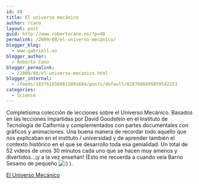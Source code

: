 ```yaml
---
id: 48
title: El universo mecánico
author: rcano
layout: post
guid: http://www.robertocano.es/?p=48
permalink: /2009/08/el-universo-mecanico/
blogger_blog:
  - www.gabriell.es
blogger_author:
  - Roberto Cano
blogger_permalink:
  - /2009/08/el-universo-mecanico.html
blogger_internal:
  - /feeds/1837616560811891684/posts/default/8207660495859542153
categories:
  - Science
---
```

<div style="clear: both; text-align: center;">
</div>

Completísima colección de lecciones sobre el Universo Mecánico. Basados en las lecciones impartidas por David Goodstein en el Instituto de Tecnología de Calfornia y complementados con partes documentales con gráficos y animaciones. Una buena manera de recordar todo aquello que nos explicaban en el instituto / universidad y de aprender también el contexto histórico en el que se desarrollo toda esa genialidad. Un total de 52 videos de unos 30 minutos cada uno que se hacen muy amenos y divertidos&#8230;¡y a la vez enseñan! (Esto me recuerda a cuando veía Barrio Sesamo de pequeño <img src="http://www.robertocano.es/wp-includes/images/smilies/icon_smile.gif" alt=":)" class="wp-smiley" /> ).

<a title="El Universo Mecánico" href="http://abelgalois.blogspot.com/2009/07/el-universo-mecanico-mechanical.html" target="_blank">El Universo Mecánico</a>